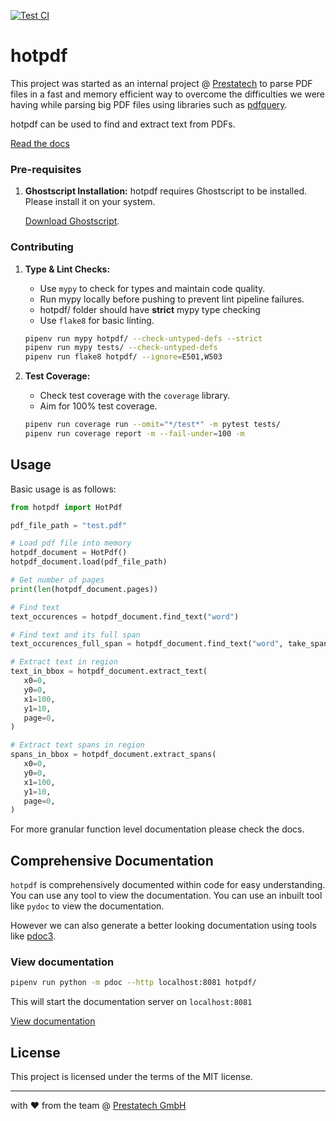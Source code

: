 [![Test CI](https://github.com/weareprestatech/hotpdf/actions/workflows/python-app.yml/badge.svg)](https://github.com/weareprestatech/hotpdf/actions/workflows/python-app.yml)

# hotpdf

This project was started as an internal project @ [Prestatech](http://prestatech.com/) to parse PDF files in a fast and memory efficient way to overcome the difficulties we were having while parsing big PDF files using libraries such as [pdfquery](https://github.com/jcushman/pdfquery).

hotpdf can be used to find and extract text from PDFs.

[Read the docs](https://stdocs.z6.web.core.windows.net/hotpdf/index.html)

### Pre-requisites

1. **Ghostscript Installation:**
   hotpdf requires Ghostscript to be installed. Please install it on your system.

   [Download Ghostscript](https://www.ghostscript.com/).

### Contributing

1. **Type & Lint Checks:**
   - Use `mypy` to check for types and maintain code quality.
   - Run mypy locally before pushing to prevent lint pipeline failures.
   - hotpdf/ folder should have **strict** mypy type checking
   - Use `flake8` for basic linting.

    ```bash
    pipenv run mypy hotpdf/ --check-untyped-defs --strict
    pipenv run mypy tests/ --check-untyped-defs
    pipenv run flake8 hotpdf/ --ignore=E501,W503
    ```

2. **Test Coverage:**
   - Check test coverage with the `coverage` library.
   - Aim for 100% test coverage.

    ```bash
    pipenv run coverage run --omit="*/test*" -m pytest tests/
    pipenv run coverage report -m --fail-under=100 -m
    ```

## Usage
Basic usage is as follows:
```python
from hotpdf import HotPdf

pdf_file_path = "test.pdf"

# Load pdf file into memory
hotpdf_document = HotPdf()
hotpdf_document.load(pdf_file_path)

# Get number of pages
print(len(hotpdf_document.pages))

# Find text
text_occurences = hotpdf_document.find_text("word")

# Find text and its full span
text_occurences_full_span = hotpdf_document.find_text("word", take_span=True)

# Extract text in region
text_in_bbox = hotpdf_document.extract_text(
   x0=0,
   y0=0,
   x1=100,
   y1=10,
   page=0,
)

# Extract text spans in region
spans_in_bbox = hotpdf_document.extract_spans(
   x0=0,
   y0=0,
   x1=100,
   y1=10,
   page=0,
)
```
For more granular function level documentation please check the docs.

## Comprehensive Documentation

`hotpdf` is comprehensively documented within code for easy understanding. You can use any tool to view the documentation.
You can use an inbuilt tool like `pydoc` to view the documentation.

However we can also generate a better looking documentation using tools like [pdoc3](https://pypi.org/project/pdoc3/).

### View documentation

``` bash
pipenv run python -m pdoc --http localhost:8081 hotpdf/
```

This will start the documentation server on `localhost:8081`

[View documentation](https://stdocs.z6.web.core.windows.net/hotpdf/index.html)


## License
This project is licensed under the terms of the MIT license.

---
with ❤️ from the team @ [Prestatech GmbH](https://prestatech.com/)
